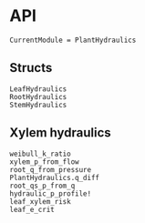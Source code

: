 # API
```@meta
CurrentModule = PlantHydraulics
```

## Structs
```@docs
LeafHydraulics
RootHydraulics
StemHydraulics
```

## Xylem hydraulics
```@docs
weibull_k_ratio
xylem_p_from_flow
root_q_from_pressure
PlantHydraulics.q_diff
root_qs_p_from_q
hydraulic_p_profile!
leaf_xylem_risk
leaf_e_crit
```
